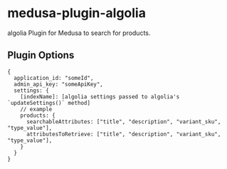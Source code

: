 # medusa-plugin-algolia

algolia Plugin for Medusa to search for products.

## Plugin Options

```
{
  application_id: "someId",
  admin_api_key: "someApiKey",
  settings: {
    [indexName]: [algolia settings passed to algolia's `updateSettings()` method]
    // example
    products: {
      searchableAttributes: ["title", "description", "variant_sku", "type_value"],
      attributesToRetrieve: ["title", "description", "variant_sku", "type_value"],
    }
  }
}
```
